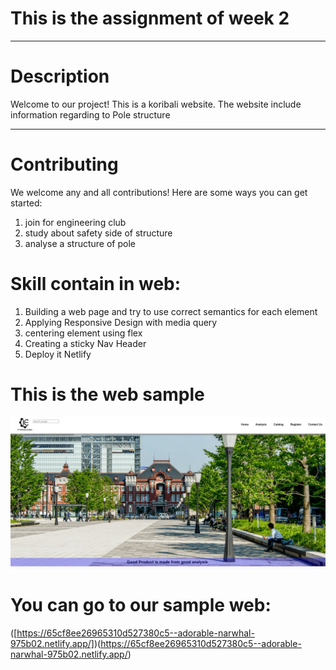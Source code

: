 # This is the assignment of week 2
***
# Description
Welcome to our project! This is a koribali website. The website include information regarding to Pole structure
***

# Contributing
We welcome any and all contributions! Here are some ways you can get started:
1. join for engineering club
2. study about safety side of structure
3. analyse a structure of pole

# Skill contain in web:
1. Building a web page and try to use correct semantics for each element
2. Applying Responsive Design with media query
3. centering element using flex
4. Creating a sticky Nav Header
5. Deploy it Netlify

# This is the web sample
![Web display](./_Assets/web.JPG)

# You can go to our sample web:
([https://65cf8ee26965310d527380c5--adorable-narwhal-975b02.netlify.app/])(https://65cf8ee26965310d527380c5--adorable-narwhal-975b02.netlify.app/)